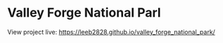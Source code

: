 # Valley Forge National Parl
View project live:  https://leeb2828.github.io/valley_forge_national_park/ 
